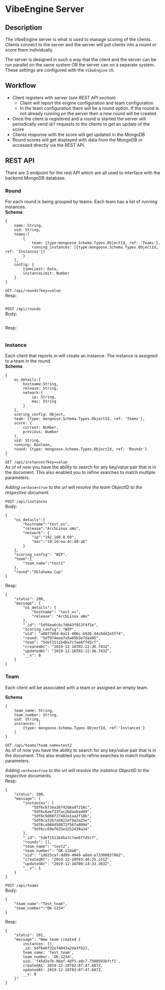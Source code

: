# VibeEngine Server
## Description
The VibeEngine server is what is used to manage scoring of the clients. Clients connect to the server and the server will put clients into a round or score them individually.  

The server is designed in such a way that the client and the server can be run parallel on the same system OR the server can on a separate system. These settings are configured with the `VibeEngine` cli. 

## Workflow
- Client registers with server (*see REST API section*)
    - Client will report the engine configuration and team configuration
    - In the team configuration there will be a round option. If the round is not already running on the server then a new round will be created
- Once the client is registered and a round is started the server will periodically send `GET` requests to the clients to get an update of the score
- Clients response with the score will get updated in the MongoDB  
- Round scores will get displayed with data from the MongoDB or accessed directly via the REST API.

## REST API  
There are 3 endpoint for the rest API which are all used to interface with the backend MongoDB database. 



### Round
For each round is being grouped by teams. Each team has a list of running instances.  
**Schema**
```
{
    name: String,
    uid: String,
    teams:[
        {
            team: {type:mongoose.Schema.Types.ObjectId, ref: 'Teams'},
            running_instances: [{type:mongoose.Schema.Types.ObjectId, ref: 'Instances'}]
        }
    ],
    config: {
        timeLimit: Date,
        instanceLimit: Number
    }
}
```  
`GET /api/rounds?key=value`  
Resp:
```
```  
`POST /api/rounds`  
Body:  
```
```
Resp:
```
```

### Instance
Each client that reports in will create an instance. The instance is assigned to a team in the round.  
**Schema**
```
{
    os_details:{
        hostname:String,
        release: String,
        network:{
            ip: String,
            mac: String
        }
    },
    scoring_config: Object,
    team: {type: mongoose.Schema.Types.ObjectId, ref: 'Teams'},
    score: {
        current: Number,
        previous: Number
    },
    uid: String,
    running: Boolean,
    round: {type: mongoose.Schema.Types.ObjectId, ref: 'Rounds'}
}
```
`GET /api/instances?key=value`  
As of of now you have the ability to search for any key/value pair that is in the document. This also enabled you to refine searches to match multiple parameters.   

_Adding `verbose=true` to the url will resolve the team ObjectID to the respective document._  

`POST /api/instances`  
Body:  
```
{
	"os_details":{
		"hostname":"test_os",
		"release":"ArchLinux uWu",
		"network": {
            "ip":"192.168.0.69",
            "mac":"18:1d:ea:4c:48:ab"
        }
	},
	"scoring_config": "WIP",
	"team":{
		"team_name":"test2"
	},
    "round":"Oklahoma Cup"
}
```  
Resp:  
```
{
    "status": 200,
    "message": {
        "os_details": {
            "hostname": "test_os",
            "release": "ArchLinux uWu"
        },
        "_id": "5df6ea6c6c7db43f953f4f5e",
        "scoring_config": "WIP",
        "uid": "a80f7d8d-0a11-406c-b926-44c0dd2e5ff4",
        "round: "5df974eea7a5a05b3e7daa95",
        "team": "5def1511b4ba7c7ae6ffd5cf",
        "createdAt": "2019-12-16T02:22:36.743Z",
        "updatedAt": "2019-12-16T02:22:36.743Z",
        "__v": 0
    }
}
```
### Team
Each client will be associated with a team or assigned an empty team. 
  
**Schema**
```
{
    team_name: String,
    team_number: String,
    uid: String,
    instances: [
        {type: mongoose.Schema.Types.ObjectId, ref:'Instances'}
    ] 
}
```

`GET /api/teams?team_name=test2`  
As of of now you have the ability to search for any key/value pair that is in the document. This also enabled you to refine searches to match multiple parameters.  

_Adding `verbose=true` to the url will resolve the instance ObjectID to the respective documents._  
Resp:  
```
{
    "status": 200,
    "message": {
        "instances": [
            "5df6c673ea38742b6ad7218c",
            "5df6c6aef33fac2bdaeba489",
            "5df6c9d66f27482e1aa2f18b",
            "5df6ca32b7a5822ef9a2a25e",
            "5df6ca904d58872f56fa809d",
            "5df6cc69ef633e3252439a34"
        ],
        "_id": "5def1511b4ba7c7ae6ffd5cf",
        "rounds": [],
        "team_name": "test2",
        "team_number": "OK-124a0",
        "uid": "1d825ca7-dd09-4049-a8ed-a73300037962",
        "createdAt": "2019-12-10T03:46:25.131Z",
        "updatedAt": "2019-12-16T00:14:33.383Z",
        "__v": 1
    }
}
```
`POST /api/teams`  
Body:
``` 
{
	"team_name":"Test_team",
	"team_number":"OK-1234"
}
```  
Resp:
```
{
    "status": 201,
    "message": "New team created {
        instances: [],
        _id: 5df6e6f32e74043a2da3fb22,
        team_name: 'Test_team',
        team_number: 'OK-1234',
        uid: 'f45d2e7b-08af-4df5-a0c7-7508593bfcf1',
        createdAt: 2019-12-16T02:07:47.687Z,
        updatedAt: 2019-12-16T02:07:47.687Z,
        __v: 0
    }"
}
```
